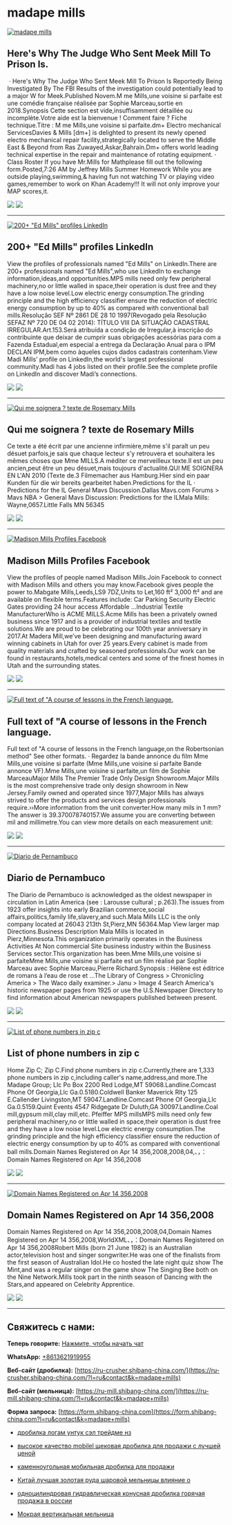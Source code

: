 # madape mills

<a href="https://swt.shibang-china.com/?l=ru&img&k=madape+mills" target="_blank">![madape mills](http://static.shibang-china.com/all-800x300/1108.jpg)</a>

## Here's Why The Judge Who Sent Meek Mill To Prison Is.
&nbsp;&#0183;&#32;Here's Why The Judge Who Sent Meek Mill To Prison Is Reportedly Being Investigated By The FBI Results of the investigation could potentially lead to a major W for Meek.Published Novem.M me Mills,une voisine si parfaite est une com&#233;die fran&#231;aise r&#233;alis&#233;e par Sophie Marceau,sortie en 2018.Synopsis Cette section est vide,insuffisamment d&#233;taill&#233;e ou incompl&#232;te.Votre aide est la bienvenue ! Comment faire ? Fiche technique.Titre : M me Mills,une voisine si parfaite.dm+ Electro mechanical ServicesDavies &amp; Mills [dm+] is delighted to present its newly opened electro mechanical repair facility,strategically located to serve the Middle East &amp; Beyond from Ras Zuwayed,Askar,Bahrain.Dm+ offers world leading technical expertise in the repair and maintenance of rotating equipment.&nbsp;&#0183;&#32;Class Roster If you have Mr.Mills for Mathplease fill out the following form.Posted,7:26 AM by Jeffrey Mills Summer Homework While you are outside playing,swimming,&amp; having fun not watching TV or playing video games,remember to work on Khan Academy!!! It will not only improve your MAP scores,it.


<a href="https://whatsapp.shibangsoft.com/WhatsApp.php" target="_blank" title="WhatsApp">![](http://static.shibang-china.com/icon/whatsapp.png)</a> <a href="https://swt.shibang-china.com/?l=ru&icon&k=madape+mills" target="_blank">![](http://static.shibang-china.com/icon/chat-ru.png)</a>

---

<a href="https://swt.shibang-china.com/?l=ru&img&k=madape+mills" target="_blank">![200+ &quot;Ed Mills&quot; profiles LinkedIn](http://static.shibang-china.com/all-800x300/677.jpg)</a>

## 200+ &quot;Ed Mills&quot; profiles LinkedIn
View the profiles of professionals named &quot;Ed Mills&quot; on LinkedIn.There are 200+ professionals named &quot;Ed Mills&quot;,who use LinkedIn to exchange information,ideas,and opportunities.MPS mills need only few peripheral machinery,no or little walled in space,their operation is dust free and they have a low noise level.Low electric energy consumption.The grinding principle and the high efficiency classifier ensure the reduction of electric energy consumption by up to 40% as compared with conventional ball mills.Resolu&#231;&#227;o SEF N&#186; 2861 DE 28 10 1997(Revogado pela Resolu&#231;&#227;o SEFAZ N&#186; 720 DE 04 02 2014): T&#205;TULO VIII DA SITUA&#199;&#195;O CADASTRAL IRREGULAR.Art.153.Ser&#225; atribu&#237;da a condi&#231;&#227;o de Irregular,&#224; inscri&#231;&#227;o do contribuinte que deixar de cumprir suas obriga&#231;&#245;es acess&#243;rias para com a Fazenda Estadual,em especial a entrega da Declara&#231;&#227;o Anual para o IPM DECLAN IPM,bem como &#224;queles cujos dados cadastrais contenham.View Madi Mills’ profile on LinkedIn,the world's largest professional community.Madi has 4 jobs listed on their profile.See the complete profile on LinkedIn and discover Madi’s connections.


<a href="https://whatsapp.shibangsoft.com/WhatsApp.php" target="_blank" title="WhatsApp">![](http://static.shibang-china.com/icon/whatsapp.png)</a> <a href="https://swt.shibang-china.com/?l=ru&icon&k=madape+mills" target="_blank">![](http://static.shibang-china.com/icon/chat-ru.png)</a>

---

<a href="https://swt.shibang-china.com/?l=ru&img&k=madape+mills" target="_blank">![Qui me soignera ? texte de Rosemary Mills](http://static.shibang-china.com/all-800x300/1154.jpg)</a>

## Qui me soignera ? texte de Rosemary Mills
Ce texte a &#233;t&#233; &#233;crit par une ancienne infirmi&#232;re,m&#234;me s'il para&#238;t un peu d&#233;suet parfois,je sais que chaque lecteur s'y retrouvera et souhaitera les m&#234;mes choses que Mme MILLS.A m&#233;diter ce merveilleux texte.Il est un peu ancien,peut &#234;tre un peu d&#233;suet,mais toujours d'actualit&#233;.QUI ME SOIGNERA EN L'AN 2010 (Texte de.3 Filmemacher aus Hamburg.Hier sind ein paar Kunden f&#252;r die wir bereits gearbeitet haben.Predictions for the IL&nbsp;&#0183;&#32;Predictions for the IL General Mavs Discussion.Dallas Mavs.com Forums &gt; Mavs NBA &gt; General Mavs Discussion: Predictions for the ILMala Mills: Wayne,0657.Little Falls MN 56345


<a href="https://whatsapp.shibangsoft.com/WhatsApp.php" target="_blank" title="WhatsApp">![](http://static.shibang-china.com/icon/whatsapp.png)</a> <a href="https://swt.shibang-china.com/?l=ru&icon&k=madape+mills" target="_blank">![](http://static.shibang-china.com/icon/chat-ru.png)</a>

---

<a href="https://swt.shibang-china.com/?l=ru&img&k=madape+mills" target="_blank">![Madison Mills Profiles Facebook](http://static.shibang-china.com/all-800x300/1043.jpg)</a>

## Madison Mills Profiles Facebook
View the profiles of people named Madison Mills.Join Facebook to connect with Madison Mills and others you may know.Facebook gives people the power to.Mabgate Mills,Leeds,LS9 7DZ,Units to Let,160 ft&#178; 3,000 ft&#178; and are available on flexible terms.Features include: Car Parking Security Electric Gates providing 24 hour access Affordable …Industrial Textile ManufacturerWho is ACME MILLS.Acme Mills has been a privately owned business since 1917 and is a provider of industrial textiles and textile solutions.We are proud to be celebrating our 100th year anniversary in 2017.At Madera Mill,we’ve been designing and manufacturing award winning cabinets in Utah for over 25 years.Every cabinet is made from quality materials and crafted by seasoned professionals.Our work can be found in restaurants,hotels,medical centers and some of the finest homes in Utah and the surrounding states.


<a href="https://whatsapp.shibangsoft.com/WhatsApp.php" target="_blank" title="WhatsApp">![](http://static.shibang-china.com/icon/whatsapp.png)</a> <a href="https://swt.shibang-china.com/?l=ru&icon&k=madape+mills" target="_blank">![](http://static.shibang-china.com/icon/chat-ru.png)</a>

---

<a href="https://swt.shibang-china.com/?l=ru&img&k=madape+mills" target="_blank">![Full text of &quot;A course of lessons in the French language.](http://static.shibang-china.com/all-800x300/21.jpg)</a>

## Full text of &quot;A course of lessons in the French language.
Full text of &quot;A course of lessons in the French language,on the Robertsonian method&quot; See other formats.&nbsp;&#0183;&#32;Regardez la bande annonce du film Mme Mills,une voisine si parfaite (Mme Mills,une voisine si parfaite Bande annonce VF).Mme Mills,une voisine si parfaite,un film de Sophie MarceauMajor Mills The Premier Trade Only Design Showroom.Major Mills is the most comprehensive trade only design showroom in New Jersey.Family owned and operated since 1977,Major Mills has always strived to offer the products and services design professionals require.››More information from the unit converter.How many mils in 1 mm? The answer is 39.370078740157.We assume you are converting between mil and millimetre.You can view more details on each measurement unit:


<a href="https://whatsapp.shibangsoft.com/WhatsApp.php" target="_blank" title="WhatsApp">![](http://static.shibang-china.com/icon/whatsapp.png)</a> <a href="https://swt.shibang-china.com/?l=ru&icon&k=madape+mills" target="_blank">![](http://static.shibang-china.com/icon/chat-ru.png)</a>

---

<a href="https://swt.shibang-china.com/?l=ru&img&k=madape+mills" target="_blank">![Diario de Pernambuco](http://static.shibang-china.com/all-800x300/928.jpg)</a>

## Diario de Pernambuco
The Diario de Pernambuco is acknowledged as the oldest newspaper in circulation in Latin America (see : Larousse cultural ; p.263).The issues from 1923 offer insights into early Brazilian commerce,social affairs,politics,family life,slavery,and such.Mala Mills LLC is the only company located at 26043 213th St,Pierz,MN 56364.Map View larger map Directions.Business Description Mala Mills is located in Pierz,Minnesota.This organization primarily operates in the Business Activities At Non commercial Site business industry within the Business Services sector.This organization has been.Mme Mills,une voisine si parfaiteMme Mills,une voisine si parfaite est un film r&#233;alis&#233; par Sophie Marceau avec Sophie Marceau,Pierre Richard.Synopsis : H&#233;l&#232;ne est &#233;ditrice de romans &#224; l’eau de rose et …The Library of Congress &gt; Chronicling America &gt; The Waco daily examiner.&gt; Janu &gt; Image 4 Search America's historic newspaper pages from 1925 or use the U.S.Newspaper Directory to find information about American newspapers published between present.


<a href="https://whatsapp.shibangsoft.com/WhatsApp.php" target="_blank" title="WhatsApp">![](http://static.shibang-china.com/icon/whatsapp.png)</a> <a href="https://swt.shibang-china.com/?l=ru&icon&k=madape+mills" target="_blank">![](http://static.shibang-china.com/icon/chat-ru.png)</a>

---

<a href="https://swt.shibang-china.com/?l=ru&img&k=madape+mills" target="_blank">![List of phone numbers in zip c](http://static.shibang-china.com/all-800x300/1235.jpg)</a>

## List of phone numbers in zip c
Home Zip C; Zip C.Find phone numbers in zip c.Currently,there are 1,333 phone numbers in zip c,including caller's name,address,and more.The Madape Group; Llc Po Box 2200 Red Lodge,MT 59068.Landline.Comcast Phone Of Georgia,Llc Ga.0.5180.Coldwell Banker Maverick Rlty 125 E.Callender Livingston,MT 59047.Landline.Comcast Phone Of Georgia,Llc Ga.0.5159.Quint Events 4547 Ridgegate Dr Duluth,GA 30097.Landline.Coal mill,gypsum mill,clay mill,etc. Pfeiffer MPS millsMPS mills need only few peripheral machinery,no or little walled in space,their operation is dust free and they have a low noise level.Low electric energy consumption.The grinding principle and the high efficiency classifier ensure the reduction of electric energy consumption by up to 40% as compared with conventional ball mills.Domain Names Registered on Apr 14 356,2008,2008,04,、，：Domain Names Registered on Apr 14 356,2008


<a href="https://whatsapp.shibangsoft.com/WhatsApp.php" target="_blank" title="WhatsApp">![](http://static.shibang-china.com/icon/whatsapp.png)</a> <a href="https://swt.shibang-china.com/?l=ru&icon&k=madape+mills" target="_blank">![](http://static.shibang-china.com/icon/chat-ru.png)</a>

---

<a href="https://swt.shibang-china.com/?l=ru&img&k=madape+mills" target="_blank">![Domain Names Registered on Apr 14 356,2008](http://static.shibang-china.com/all-800x300/38.jpg)</a>

## Domain Names Registered on Apr 14 356,2008
Domain Names Registered on Apr 14 356,2008,2008,04,Domain Names Registered on Apr 14 356,2008,WorldXML、，：Domain Names Registered on Apr 14 356,2008Robert Mills (born 21 June 1982) is an Australian actor,television host and singer songwriter.He was one of the finalists from the first season of Australian Idol.He co hosted the late night quiz show The Mint,and was a regular singer on the game show The Singing Bee both on the Nine Network.Mills took part in the ninth season of Dancing with the Stars,and appeared on Celebrity Apprentice.

<a href="https://whatsapp.shibangsoft.com/WhatsApp.php" target="_blank" title="WhatsApp">![](http://static.shibang-china.com/icon/whatsapp.png)</a> <a href="https://swt.shibang-china.com/?l=ru&icon&k=madape+mills" target="_blank">![](http://static.shibang-china.com/icon/chat-ru.png)</a>

---
## Свяжитесь с нами:

**Теперь говорите:** [Нажмите, чтобы начать чат](https://swt.shibang-china.com?l=ru&contact&k=madape+mills)

**WhatsApp:**  [+8613621919955](https://whatsapp.shibangsoft.com/WhatsApp.php)

**Веб-сайт (дробилка):** [https://ru-crusher.shibang-china.com/](https://ru-crusher.shibang-china.com/?l=ru&contact&k=madape+mills)

**Веб-сайт (мельница):** [https://ru-mill.shibang-china.com/](https://ru-mill.shibang-china.com/?l=ru&contact&k=madape+mills)

**Форма запроса:** [https://form.shibang-china.com](https://form.shibang-china.com?l=ru&contact&k=madape+mills)

* [дробилка логам унтук сэл трейдме нз](../132/%D0%B4%D1%80%D0%BE%D0%B1%D0%B8%D0%BB%D0%BA%D0%B0%20%D0%BB%D0%BE%D0%B3%D0%B0%D0%BC%20%D1%83%D0%BD%D1%82%D1%83%D0%BA%20%D1%81%D1%8D%D0%BB%20%D1%82%D1%80%D0%B5%D0%B9%D0%B4%D0%BC%D0%B5%20%D0%BD%D0%B7.md)

* [высокое качество mobilel щековая дробилка для продажи с лучшей ценой](../132/%D0%B2%D1%8B%D1%81%D0%BE%D0%BA%D0%BE%D0%B5%20%D0%BA%D0%B0%D1%87%D0%B5%D1%81%D1%82%D0%B2%D0%BE%20mobilel%20%D1%89%D0%B5%D0%BA%D0%BE%D0%B2%D0%B0%D1%8F%20%D0%B4%D1%80%D0%BE%D0%B1%D0%B8%D0%BB%D0%BA%D0%B0%20%D0%B4%D0%BB%D1%8F%20%D0%BF%D1%80%D0%BE%D0%B4%D0%B0%D0%B6%D0%B8%20%D1%81%20%D0%BB%D1%83%D1%87%D1%88%D0%B5%D0%B9%20%D1%86%D0%B5%D0%BD%D0%BE%D0%B9.md)

* [каменноугольная мобильная дробилка для продажи](../135/%D0%BA%D0%B0%D0%BC%D0%B5%D0%BD%D0%BD%D0%BE%D1%83%D0%B3%D0%BE%D0%BB%D1%8C%D0%BD%D0%B0%D1%8F%20%D0%BC%D0%BE%D0%B1%D0%B8%D0%BB%D1%8C%D0%BD%D0%B0%D1%8F%20%D0%B4%D1%80%D0%BE%D0%B1%D0%B8%D0%BB%D0%BA%D0%B0%20%D0%B4%D0%BB%D1%8F%20%D0%BF%D1%80%D0%BE%D0%B4%D0%B0%D0%B6%D0%B8.md)

* [Китай лучшая золотая руда шаровой мельницы влияние о](../132/%D0%9A%D0%B8%D1%82%D0%B0%D0%B9%20%D0%BB%D1%83%D1%87%D1%88%D0%B0%D1%8F%20%D0%B7%D0%BE%D0%BB%D0%BE%D1%82%D0%B0%D1%8F%20%D1%80%D1%83%D0%B4%D0%B0%20%D1%88%D0%B0%D1%80%D0%BE%D0%B2%D0%BE%D0%B9%20%D0%BC%D0%B5%D0%BB%D1%8C%D0%BD%D0%B8%D1%86%D1%8B%20%D0%B2%D0%BB%D0%B8%D1%8F%D0%BD%D0%B8%D0%B5%20%D0%BE.md)

* [одноцилиндровая гидравлическая конусная дробилка горячая продажа в россии](../131/%D0%BE%D0%B4%D0%BD%D0%BE%D1%86%D0%B8%D0%BB%D0%B8%D0%BD%D0%B4%D1%80%D0%BE%D0%B2%D0%B0%D1%8F%20%D0%B3%D0%B8%D0%B4%D1%80%D0%B0%D0%B2%D0%BB%D0%B8%D1%87%D0%B5%D1%81%D0%BA%D0%B0%D1%8F%20%D0%BA%D0%BE%D0%BD%D1%83%D1%81%D0%BD%D0%B0%D1%8F%20%D0%B4%D1%80%D0%BE%D0%B1%D0%B8%D0%BB%D0%BA%D0%B0%20%D0%B3%D0%BE%D1%80%D1%8F%D1%87%D0%B0%D1%8F%20%D0%BF%D1%80%D0%BE%D0%B4%D0%B0%D0%B6%D0%B0%20%D0%B2%20%D1%80%D0%BE%D1%81%D1%81%D0%B8%D0%B8.md)

* [Мокрая вертикальная мельница](../134/%D0%9C%D0%BE%D0%BA%D1%80%D0%B0%D1%8F%20%D0%B2%D0%B5%D1%80%D1%82%D0%B8%D0%BA%D0%B0%D0%BB%D1%8C%D0%BD%D0%B0%D1%8F%20%D0%BC%D0%B5%D0%BB%D1%8C%D0%BD%D0%B8%D1%86%D0%B0.md)